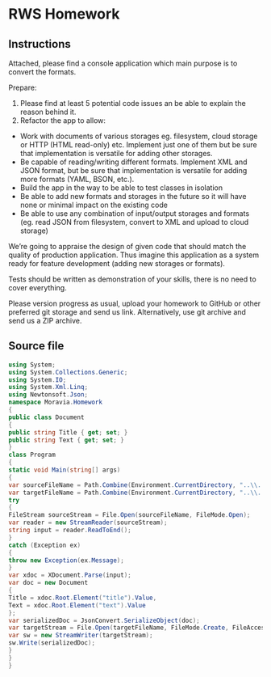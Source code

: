 # RWS Homework
## Instructions
Attached, please find a console application which main purpose is to convert the formats.

Prepare:

1. Please find at least 5 potential code issues an be able to explain the reason behind it.
2. Refactor the app to allow:
* Work with documents of various storages eg. filesystem, cloud storage or HTTP (HTML read-only) etc. Implement just one of them but
be sure that implementation is versatile for adding other storages.
* Be capable of reading/writing different formats. Implement XML and JSON format, but be sure that implementation is versatile for adding
more formats (YAML, BSON, etc.).
* Build the app in the way to be able to test classes in isolation
* Be able to add new formats and storages in the future so it will have none or minimal impact on the existing code
* Be able to use any combination of input/output storages and formats (eg. read JSON from filesystem, convert to XML and upload to
cloud storage)

We’re going to appraise the design of given code that should match the quality of production application. Thus imagine this application as a system
ready for feature development (adding new storages or formats).

Tests should be written as demonstration of your skills, there is no need to cover everything.

Please version progress as usual, upload your homework to GitHub or other preferred git storage and send us link. Alternatively, use git archive and send
us a ZIP archive.

## Source file

   ```csharp
   using System;
using System.Collections.Generic;
using System.IO;
using System.Xml.Linq;
using Newtonsoft.Json;
namespace Moravia.Homework
{
public class Document
{
public string Title { get; set; }
public string Text { get; set; }
}
class Program
{
static void Main(string[] args)
{
var sourceFileName = Path.Combine(Environment.CurrentDirectory, "..\\..\\..\\Source Files\\Document1.xml");
var targetFileName = Path.Combine(Environment.CurrentDirectory, "..\\..\\..\\Target Files\\Document1.json");
try
{
FileStream sourceStream = File.Open(sourceFileName, FileMode.Open);
var reader = new StreamReader(sourceStream);
string input = reader.ReadToEnd();
}
catch (Exception ex)
{
throw new Exception(ex.Message);
}
var xdoc = XDocument.Parse(input);
var doc = new Document
{
Title = xdoc.Root.Element("title").Value,
Text = xdoc.Root.Element("text").Value
};
var serializedDoc = JsonConvert.SerializeObject(doc);
var targetStream = File.Open(targetFileName, FileMode.Create, FileAccess.Write);
var sw = new StreamWriter(targetStream);
sw.Write(serializedDoc);
}
}
}
